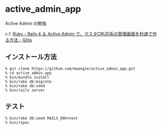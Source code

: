 # active_admin_app
Active Admin の勉強

c.f. [Ruby - Rails 4 ＆ Active Admin で、マスタCRUD系の管理画面を秒速で作る方法 - Qiita](http://qiita.com/hkusu/items/3b0fb7f94a254e2ed6fd)

## インストール方法

```
% git clone https://github.com/maangie/active_admin_app.git
% cd active_admin_app
% bin/bundle install
% bin/rake db:migrate
% bin/rake db:seed
% bin/rails server
```

## テスト

```
% bin/rake db:seed RAILS_ENV=test
% bin/rspec
```
